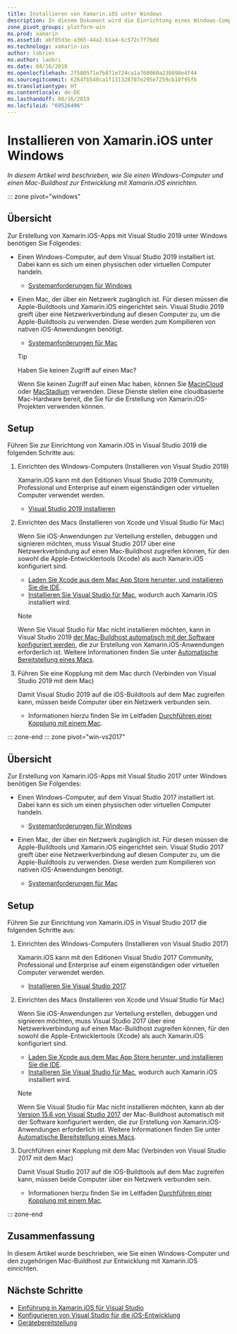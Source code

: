 ```yaml
---
title: Installieren von Xamarin.iOS unter Windows
description: In diesem Dokument wird die Einrichtung eines Windows-Computers, eines Mac-Buildhosts sowie das Koppeln von Windows und Mac für die Xamarin.iOS-Entwicklung beschrieben.
zone_pivot_groups: platform-win
ms.prod: xamarin
ms.assetid: abf85d3e-a365-44a2-b1a4-6c572c7f76dd
ms.technology: xamarin-ios
author: lobrien
ms.author: laobri
ms.date: 04/16/2018
ms.openlocfilehash: 2f580571e7b871e724ca1a760060a238098e4f44
ms.sourcegitcommit: 6264fb540ca1f131328707e295e7259cb10f95fb
ms.translationtype: HT
ms.contentlocale: de-DE
ms.lasthandoff: 08/16/2019
ms.locfileid: "69526496"
---
```

# <a name="installing-xamarinios-on-windows"></a>Installieren von Xamarin.iOS unter Windows

_In diesem Artikel wird beschrieben, wie Sie einen Windows-Computer und einen Mac-Buildhost zur Entwicklung mit Xamarin.iOS einrichten._

::: zone pivot="windows"

## <a name="overview"></a>Übersicht

Zur Erstellung von Xamarin.iOS-Apps mit Visual Studio 2019 unter Windows benötigen Sie Folgendes:

- Einen Windows-Computer, auf dem Visual Studio 2019 installiert ist. Dabei kann es sich um einen physischen oder virtuellen Computer handeln.

  - [Systemanforderungen für Windows](~/cross-platform/get-started/requirements.md#windows-requirements)

- Einen Mac, der über ein Netzwerk zugänglich ist. Für diesen müssen die Apple-Buildtools und Xamarin.iOS eingerichtet sein. Visual Studio 2019 greift über eine Netzwerkverbindung auf diesen Computer zu, um die Apple-Buildtools zu verwenden. Diese werden zum Kompilieren von nativen iOS-Anwendungen benötigt.

  - [Systemanforderungen für Mac](~/cross-platform/get-started/requirements.md#macos-requirements)

  > [!TIP]
  > Haben Sie keinen Zugriff auf einen Mac?
  >
  > Wenn Sie keinen Zugriff auf einen Mac haben, können Sie [MacinCloud](https://www.macincloud.com/pages/visual-studio-mac.html) oder [MacStadium](https://www.macstadium.com/) verwenden. Diese Dienste stellen eine cloudbasierte Mac-Hardware bereit, die Sie für die Erstellung von Xamarin.iOS-Projekten verwenden können.

## <a name="setup"></a>Setup

Führen Sie zur Einrichtung von Xamarin.iOS in Visual Studio 2019 die folgenden Schritte aus:

1. Einrichten des Windows-Computers (Installieren von Visual Studio 2019)

    Xamarin.iOS kann mit den Editionen Visual Studio 2019 Community, Professional und Enterprise auf einem eigenständigen oder virtuellen Computer verwendet werden.

    - [Visual Studio 2019 installieren](~/get-started/installation/windows.md)

2. Einrichten des Macs (Installieren von Xcode und Visual Studio für Mac)

    Wenn Sie iOS-Anwendungen zur Verteilung erstellen, debuggen und signieren möchten, muss Visual Studio 2017 über eine Netzwerkverbindung auf einen Mac-Buildhost zugreifen können, für den sowohl die Apple-Entwicklertools (Xcode) als auch Xamarin.iOS konfiguriert sind.

    - [Laden Sie Xcode aus dem Mac App Store herunter, und installieren Sie die IDE](https://itunes.apple.com/us/app/xcode/id497799835?mt=12). 
    - [Installieren Sie Visual Studio für Mac](https://docs.microsoft.com/visualstudio/mac/installation), wodurch auch Xamarin.iOS installiert wird.

    > [!NOTE]
    > Wenn Sie Visual Studio für Mac nicht installieren möchten, kann in Visual Studio 2019 [der Mac-Buildhost automatisch mit der Software konfiguriert werden](https://docs.microsoft.com/visualstudio/releasenotes/vs2017-relnotes#automatic-macos-provisioning), die zur Erstellung von Xamarin.iOS-Anwendungen erforderlich ist. Weitere Informationen finden Sie unter [Automatische Bereitstellung eines Macs](~/ios/get-started/installation/windows/connecting-to-mac/index.md#automatic-mac-provisioning).

3. Führen Sie eine Kopplung mit dem Mac durch (Verbinden von Visual Studio 2019 mit dem Mac)

    Damit Visual Studio 2019 auf die iOS-Buildtools auf dem Mac zugreifen kann, müssen beide Computer über ein Netzwerk verbunden sein.

    - Informationen hierzu finden Sie im Leitfaden [Durchführen einer Kopplung mit einem Mac](~/ios/get-started/installation/windows/connecting-to-mac/index.md).

::: zone-end
::: zone pivot="win-vs2017"

## <a name="overview"></a>Übersicht

Zur Erstellung von Xamarin.iOS-Apps mit Visual Studio 2017 unter Windows benötigen Sie Folgendes:

- Einen Windows-Computer, auf dem Visual Studio 2017 installiert ist. Dabei kann es sich um einen physischen oder virtuellen Computer handeln.
    - [Systemanforderungen für Windows](~/cross-platform/get-started/requirements.md#windows-requirements)
    
- Einen Mac, der über ein Netzwerk zugänglich ist. Für diesen müssen die Apple-Buildtools und Xamarin.iOS eingerichtet sein. Visual Studio 2017 greift über eine Netzwerkverbindung auf diesen Computer zu, um die Apple-Buildtools zu verwenden. Diese werden zum Kompilieren von nativen iOS-Anwendungen benötigt. 
    - [Systemanforderungen für Mac](~/cross-platform/get-started/requirements.md#macos-requirements)

## <a name="setup"></a>Setup

Führen Sie zur Einrichtung von Xamarin.iOS in Visual Studio 2017 die folgenden Schritte aus:

1. Einrichten des Windows-Computers (Installieren von Visual Studio 2017)

    Xamarin.iOS kann mit den Editionen Visual Studio 2017 Community, Professional und Enterprise auf einem eigenständigen oder virtuellen Computer verwendet werden.
    
    - [Installieren Sie Visual Studio 2017](~/get-started/installation/windows.md).

2. Einrichten des Macs (Installieren von Xcode und Visual Studio für Mac)

    Wenn Sie iOS-Anwendungen zur Verteilung erstellen, debuggen und signieren möchten, muss Visual Studio 2017 über eine Netzwerkverbindung auf einen Mac-Buildhost zugreifen können, für den sowohl die Apple-Entwicklertools (Xcode) als auch Xamarin.iOS konfiguriert sind.

    - [Laden Sie Xcode aus dem Mac App Store herunter, und installieren Sie die IDE](https://itunes.apple.com/us/app/xcode/id497799835?mt=12). 
    - [Installieren Sie Visual Studio für Mac](https://docs.microsoft.com/visualstudio/mac/installation), wodurch auch Xamarin.iOS installiert wird.

    > [!NOTE]
    > Wenn Sie Visual Studio für Mac nicht installieren möchten, kann ab der [Version 15.6 von Visual Studio 2017](https://docs.microsoft.com/visualstudio/releasenotes/vs2017-relnotes#automatic-macos-provisioning) der Mac-Buildhost automatisch mit der Software konfiguriert werden, die zur Erstellung von Xamarin.iOS-Anwendungen erforderlich ist. Weitere Informationen finden Sie unter [Automatische Bereitstellung eines Macs](~/ios/get-started/installation/windows/connecting-to-mac/index.md#automatic-mac-provisioning).

3. Durchführen einer Kopplung mit dem Mac (Verbinden von Visual Studio 2017 mit dem Mac)

    Damit Visual Studio 2017 auf die iOS-Buildtools auf dem Mac zugreifen kann, müssen beide Computer über ein Netzwerk verbunden sein.

    - Informationen hierzu finden Sie im Leitfaden [Durchführen einer Kopplung mit einem Mac](~/ios/get-started/installation/windows/connecting-to-mac/index.md).

::: zone-end

## <a name="summary"></a>Zusammenfassung

In diesem Artikel wurde beschrieben, wie Sie einen Windows-Computer und den zugehörigen Mac-Buildhost zur Entwicklung mit Xamarin.iOS einrichten.

## <a name="next-steps"></a>Nächste Schritte

- [Einführung in Xamarin.iOS für Visual Studio](introduction-to-xamarin-ios-for-visual-studio.md)
- [Konfigurieren von Visual Studio für die iOS-Entwicklung](config-options.md)
- [Gerätebereitstellung](~/ios/get-started/installation/device-provisioning/index.md)
